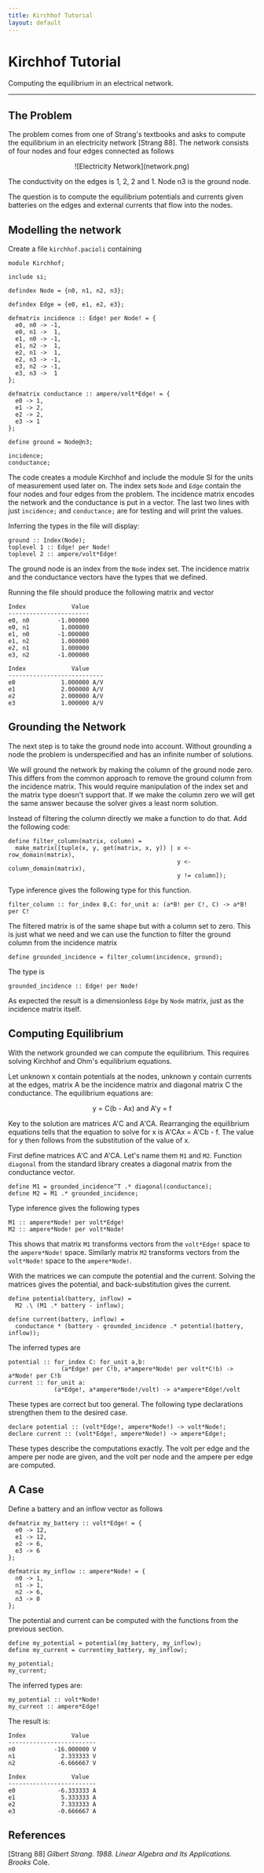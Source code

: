 ```yaml
---
title: Kirchhof Tutorial
layout: default
---
```


Kirchhof Tutorial
=================

Computing the equilibrium in an electrical network.

--------------------------------------------------------------------------------


The Problem
-----------

The problem comes from one of Strang's textbooks and asks to compute
the equilibrium in an electricity network [Strang 88]. The network
consists of four nodes and four edges connected as follows

<center>
![Electricity Network](network.png)
</center>

The conductivity on the edges is 1, 2, 2 and 1. Node n3 is the ground
node.

The question is to compute the equilibrium potentials and currents
given batteries on the edges and external currents that flow into the
nodes.



Modelling the network
---------------------

Create a file `kirchhof.pacioli` containing 

    module Kirchhof;

    include si;

    defindex Node = {n0, n1, n2, n3};

    defindex Edge = {e0, e1, e2, e3};

    defmatrix incidence :: Edge! per Node! = {
      e0, n0 -> -1,
      e0, n1 ->  1,
      e1, n0 -> -1,
      e1, n2 ->  1,
      e2, n1 ->  1,
      e2, n3 -> -1,
      e3, n2 -> -1,
      e3, n3 ->  1
    };

    defmatrix conductance :: ampere/volt*Edge! = {
      e0 -> 1,
      e1 -> 2,
      e2 -> 2,
      e3 -> 1
    };

    define ground = Node@n3;

    incidence;
    conductance;

The code creates a module Kirchhof and include the module SI for the
units of measurement used later on. The index sets `Node` and `Edge`
contain the four nodes and four edges from the problem. The incidence
matrix encodes the network and the conductance is put in a vector. The
last two lines with just `incidence;` and `conductance;` are for
testing and will print the values.

Inferring the types in the file will display:

    ground :: Index(Node);
    toplevel 1 :: Edge! per Node!
    toplevel 2 :: ampere/volt*Edge!

The ground node is an index from the `Node` index set. The incidence
matrix and the conductance vectors have the types that we defined.

Running the file should produce the following matrix and vector

    Index             Value
    -----------------------
    e0, n0        -1.000000 
    e0, n1         1.000000 
    e1, n0        -1.000000 
    e1, n2         1.000000 
    e2, n1         1.000000 
    e3, n2        -1.000000 

    Index             Value
    ---------------------------
    e0             1.000000 A/V
    e1             2.000000 A/V
    e2             2.000000 A/V
    e3             1.000000 A/V


Grounding the Network
---------------------

The next step is to take the ground node into account. Without
grounding a node the problem is underspecified and has an infinite
number of solutions.

We will ground the network by making the column of the ground node
zero. This differs from the common approach to remove the ground
column from the incidence matrix. This would require manipulation of
the index set and the matrix type doesn't support that. If we make the
column zero we will get the same answer because the solver gives a
least norm solution.

Instead of filtering the column directly we make a function to do
that. Add the following code:

    define filter_column(matrix, column) = 
      make_matrix([tuple(x, y, get(matrix, x, y)) | x <- row_domain(matrix),
                                                    y <- column_domain(matrix),
                                                    y != column]);

Type inference gives the following type for this function.

    filter_column :: for_index B,C: for_unit a: (a*B! per C!, C) -> a*B! per C!

The filtered matrix is of the same shape but with a column set to
zero. This is just what we need and we can use the function to filter
the ground column from the incidence matrix

    define grounded_incidence = filter_column(incidence, ground);

The type is

    grounded_incidence :: Edge! per Node!

As expected the result is a dimensionless `Edge` by `Node` matrix,
just as the incidence matrix itself.


Computing Equilibrium
---------------------

With the network grounded we can compute the equilibrium. This
requires solving Kirchhof and Ohm's equilibrium equations.

Let unknown x contain potentials at the nodes, unknown y contain
currents at the edges, matrix A be the incidence matrix and diagonal
matrix C the conductance. The equilibrium equations are:

<center>y = C(b - Ax) and A'y = f</center>

Key to the solution are matrices A'C and A'CA. Rearranging the
equilibrium equations tells that the equation to solve for x is A'CAx
= A'Cb - f. The value for y then follows from the substitution of the
value of x.

First define matrices A'C and A'CA. Let's name them `M1` and
`M2`. Function `diagonal` from the standard library creates a diagonal
matrix from the conductance vector.

    define M1 = grounded_incidence^T .* diagonal(conductance);
    define M2 = M1 .* grounded_incidence;

Type inference gives the following types

    M1 :: ampere*Node! per volt*Edge!
    M2 :: ampere*Node! per volt*Node!

This shows that matrix `M1` transforms vectors from the `volt*Edge!`
space to the `ampere*Node!` space. Similarly matrix `M2` transforms
vectors from the `volt*Node!` space to the `ampere*Node!`.

With the matrices we can compute the potential and the
current. Solving the matrices gives the potential, and
back-substitution gives the current.

    define potential(battery, inflow) =
      M2 .\ (M1 .* battery - inflow);

    define current(battery, inflow) = 
      conductance * (battery - grounded_incidence .* potential(battery, inflow));

The inferred types are

    potential :: for_index C: for_unit a,b:
                   (a*Edge! per C!b, a*ampere*Node! per volt*C!b) -> a*Node! per C!b
    current :: for_unit a:
                 (a*Edge!, a*ampere*Node!/volt) -> a*ampere*Edge!/volt

These types are correct but too general. The following type
declarations strengthen them to the desired case.

    declare potential :: (volt*Edge!, ampere*Node!) -> volt*Node!;
    declare current :: (volt*Edge!, ampere*Node!) -> ampere*Edge!;

These types describe the computations exactly. The volt per edge and
the ampere per node are given, and the volt per node and the ampere
per edge are computed.


A Case
------

Define a battery and an inflow vector as follows

    defmatrix my_battery :: volt*Edge! = {
      e0 -> 12,
      e1 -> 12,
      e2 -> 6,
      e3 -> 6
    };

    defmatrix my_inflow :: ampere*Node! = {
      n0 -> 1,
      n1 -> 1,
      n2 -> 6,
      n3 -> 0
    };

The potential and current can be computed with the functions from the
previous section.

    define my_potential = potential(my_battery, my_inflow);
    define my_current = current(my_battery, my_inflow);

    my_potential;
    my_current;

The inferred types are:

    my_potential :: volt*Node!
    my_current :: ampere*Edge!

The result is:

    Index             Value
    -------------------------
    n0           -16.000000 V
    n1             2.333333 V
    n2            -6.666667 V

    Index             Value
    -------------------------
    e0            -6.333333 A
    e1             5.333333 A
    e2             7.333333 A
    e3            -0.666667 A


References
----------

[Strang 88] <i>Gilbert Strang. 1988. Linear Algebra and Its Applications. Brooks</i>
Cole. 
